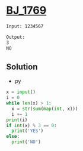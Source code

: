 # [BJ_1769](https://acmicpc.net/problem/1769)



```txt
Input: 1234567

Output:
3
NO
```

## Solution

* py

```py
x = input()
i = 0
while len(x) > 1:
  x = str(sum(map(int, x)))
  i += 1
print(i)
if int(x) % 3 == 0:
  print('YES')
else:
  print('NO')
```
